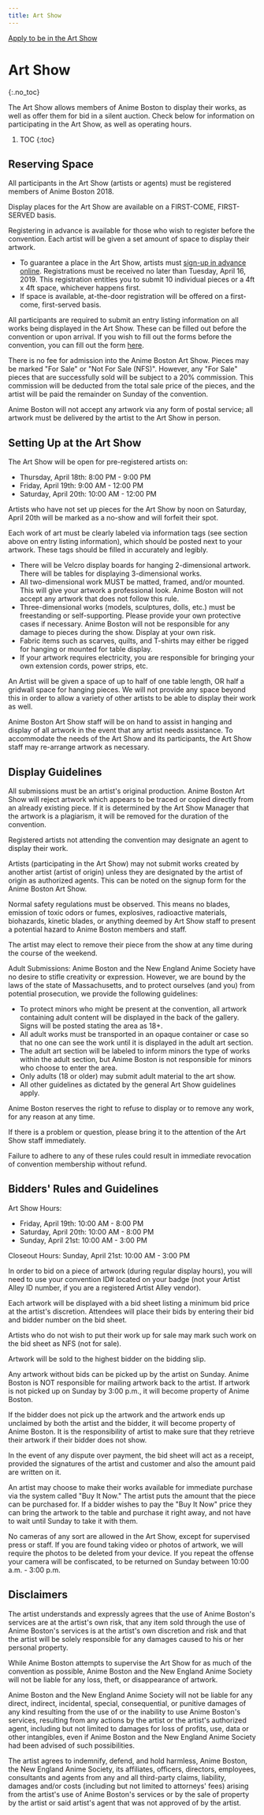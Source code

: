 ```yaml
---
title: Art Show
---
```

<div class="nav menu-secondary">
  <a href="/AB-Site-Redesign/signup/artshow/art_show_form.html" class="nav-link">
    Apply to be in the Art Show
  </a>
</div>

# Art Show
{:.no_toc}

The Art Show allows members of Anime Boston to display their works, as well as offer them for bid in a silent auction. Check below for information on participating in the Art Show, as well as operating hours.

1. TOC
{:toc}

## Reserving Space
All participants in the Art Show (artists or agents) must be registered members of Anime Boston 2018.

Display places for the Art Show are available on a FIRST-COME, FIRST-SERVED basis.

Registering in advance is available for those who wish to register before the convention. Each artist will be given a set amount of space to display their artwork.

- To guarantee a place in the Art Show, artists must  [sign-up in advance online](/AB-Site-Redesign/signup/artshow/art_show_form.html). Registrations must be received no later than Tuesday, April 16, 2019. This registration entitles you to submit 10 individual pieces or a 4ft x 4ft space, whichever happens first.
- If space is available, at-the-door registration will be offered on a first-come, first-served basis.

All participants are required to submit an entry listing information on all works being displayed in the Art Show. These can be filled out before the convention or upon arrival. If you wish to fill out the forms before the convention, you can fill out the form [here](/AB-Site-Redesign/signup/artshow/art_show_form.html).

There is no fee for admission into the Anime Boston Art Show. Pieces may be marked "For Sale" or "Not For Sale (NFS)". However, any "For Sale" pieces that are successfully sold will be subject to a 20% commission. This commission will be deducted from the total sale price of the pieces, and the artist will be paid the remainder on Sunday of the convention.

Anime Boston will not accept any artwork via any form of postal service; all artwork must be delivered by the artist to the Art Show in person.

## Setting Up at the Art Show
The Art Show will be open for pre-registered artists on:
- Thursday, April 18th: 8:00 PM - 9:00 PM
- Friday, April 19th: 9:00 AM - 12:00 PM
- Saturday, April 20th: 10:00 AM - 12:00 PM

Artists who have not set up pieces for the Art Show by noon on Saturday, April 20th will be marked as a no-show and will forfeit their spot.

Each work of art must be clearly labeled via information tags (see section above on entry listing information), which should be posted next to your artwork. These tags should be filled in accurately and legibly.
- There will be Velcro display boards for hanging 2-dimensional artwork. There will be tables for displaying 3-dimensional works.
- All two-dimensional work MUST be matted, framed, and/or mounted. This will give your artwork a professional look. Anime Boston will not accept any artwork that does not follow this rule.
- Three-dimensional works (models, sculptures, dolls, etc.) must be freestanding or self-supporting. Please provide your own protective cases if necessary. Anime Boston will not be responsible for any damage to pieces during the show. Display at your own risk.
- Fabric items such as scarves, quilts, and T-shirts may either be rigged for hanging or mounted for table display.
- If your artwork requires electricity, you are responsible for bringing your own extension cords, power strips, etc.

An Artist will be given a space of up to half of one table length, OR half a gridwall space for hanging pieces. We will not provide any space beyond this in order to allow a variety of other artists to be able to display their work as well.

Anime Boston Art Show staff will be on hand to assist in hanging and display of all artwork in the event that any artist needs assistance. To accommodate the needs of the Art Show and its participants, the Art Show staff may re-arrange artwork as necessary.

## Display Guidelines
All submissions must be an artist's original production. Anime Boston Art Show will reject artwork which appears to be traced or copied directly from an already existing piece. If it is determined by the Art Show Manager that the artwork is a plagiarism, it will be removed for the duration of the convention.

Registered artists not attending the convention may designate an agent to display their work.

Artists (participating in the Art Show) may not submit works created by another artist (artist of origin) unless they are designated by the artist of origin as authorized agents. This can be noted on the signup form for the Anime Boston Art Show.

Normal safety regulations must be observed. This means no blades, emission of toxic odors or fumes, explosives, radioactive materials, biohazards, kinetic blades, or anything deemed by Art Show staff to present a potential hazard to Anime Boston members and staff.

The artist may elect to remove their piece from the show at any time during the course of the weekend.

Adult Submissions: Anime Boston and the New England Anime Society have no desire to stifle creativity or expression. However, we are bound by the laws of the state of Massachusetts, and to protect ourselves (and you) from potential prosecution, we provide the following guidelines:
- To protect minors who might be present at the convention, all artwork containing adult content will be displayed in the back of the gallery. Signs will be posted stating the area as 18+.
- All adult works must be transported in an opaque container or case so that no one can see the work until it is displayed in the adult art section.
- The adult art section will be labeled to inform minors the type of works within the adult section, but Anime Boston is not responsible for minors who choose to enter the area.
- Only adults (18 or older) may submit adult material to the art show.
- All other guidelines as dictated by the general Art Show guidelines apply.

Anime Boston reserves the right to refuse to display or to remove any work, for any reason at any time.

If there is a problem or question, please bring it to the attention of the Art Show staff immediately.

Failure to adhere to any of these rules could result in immediate revocation of convention membership without refund.

## Bidders' Rules and Guidelines
Art Show Hours:
- Friday, April 19th: 10:00 AM - 8:00 PM
- Saturday, April 20th: 10:00 AM - 8:00 PM
- Sunday, April 21st: 10:00 AM - 3:00 PM

Closeout Hours: Sunday, April 21st: 10:00 AM - 3:00 PM

In order to bid on a piece of artwork (during regular display hours), you will need to use your convention ID# located on your badge (not your Artist Alley ID number, if you are a registered Artist Alley vendor).

Each artwork will be displayed with a bid sheet listing a minimum bid price at the artist's discretion. Attendees will place their bids by entering their bid and bidder number on the bid sheet.

Artists who do not wish to put their work up for sale may mark such work on the bid sheet as NFS (not for sale).

Artwork will be sold to the highest bidder on the bidding slip.

Any artwork without bids can be picked up by the artist on Sunday. Anime Boston is NOT responsible for mailing artwork back to the artist. If artwork is not picked up on Sunday by 3:00 p.m., it will become property of Anime Boston.

If the bidder does not pick up the artwork and the artwork ends up unclaimed by both the artist and the bidder, it will become property of Anime Boston. It is the responsibility of artist to make sure that they retrieve their artwork if their bidder does not show.

In the event of any dispute over payment, the bid sheet will act as a receipt, provided the signatures of the artist and customer and also the amount paid are written on it.

An artist may choose to make their works available for immediate purchase via the system called "Buy It Now." The artist puts the amount that the piece can be purchased for. If a bidder wishes to pay the "Buy It Now" price they can bring the artwork to the table and purchase it right away, and not have to wait until Sunday to take it with them.

No cameras of any sort are allowed in the Art Show, except for supervised press or staff. If you are found taking video or photos of artwork, we will require the photos to be deleted from your device. If you repeat the offense your camera will be confiscated, to be returned on Sunday between 10:00 a.m. - 3:00 p.m.

## Disclaimers
The artist understands and expressly agrees that the use of Anime Boston's services are at the artist's own risk, that any item sold through the use of Anime Boston's services is at the artist's own discretion and risk and that the artist will be solely responsible for any damages caused to his or her personal property.

While Anime Boston attempts to supervise the Art Show for as much of the convention as possible, Anime Boston and the New England Anime Society will not be liable for any loss, theft, or disappearance of artwork.

Anime Boston and the New England Anime Society will not be liable for any direct, indirect, incidental, special, consequential, or punitive damages of any kind resulting from the use of or the inability to use Anime Boston's services, resulting from any actions by the artist or the artist's authorized agent, including but not limited to damages for loss of profits, use, data or other intangibles, even if Anime Boston and the New England Anime Society had been advised of such possibilities.

The artist agrees to indemnify, defend, and hold harmless, Anime Boston, the New England Anime Society, its affiliates, officers, directors, employees, consultants and agents from any and all third-party claims, liability, damages and/or costs (including but not limited to attorneys' fees) arising from the artist's use of Anime Boston's services or by the sale of property by the artist or said artist's agent that was not approved of by the artist.
